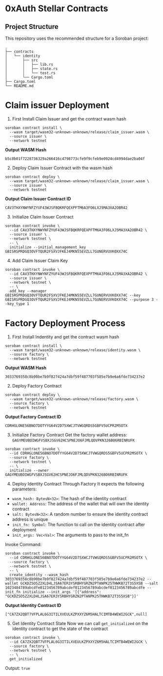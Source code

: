 # 0xAuth Stellar Contracts

## Project Structure

This repository uses the recommended structure for a Soroban project:
```text
.
├── contracts
│   └── identity
│       ├── src
│       │   ├── lib.rs
│       │   ├── state.rs
│       │   └── test.rs
│       └── Cargo.toml
├── Cargo.toml
└── README.md
```

# Claim issuer Deployment
1. First Install Claim Issuer and get the contract wasm hash
```
soroban contract install \
  --wasm target/wasm32-unknown-unknown/release/claim_issuer.wasm \
  --source issuer \
  --network testnet
```

**Output WASM Hash**
```
b5c8b01f7228736329a266416c4798773cfe9f9cfeb9e0924cd4994dae2ba04f
```

2. Deploy Claim Issuer Contract with the wasm hash
```
soroban contract deploy \
  --wasm target/wasm32-unknown-unknown/release/claim_issuer.wasm \
  --source issuer \
  --network testnet
```

**Output Claim Issuer Contract ID**
```
CAV3THXYNWYNFZYUF43WJSFBQKRFQEXPFTM6A3FO6LXJ5MA3XA2OBR42
```

3. Initialize Claim Issuer Contract
```
soroban contract invoke \
  --id CAV3THXYNWYNFZYUF43WJSFBQKRFQEXPFTM6A3FO6LXJ5MA3XA2OBR42 \
  --source issuer \
  --network testnet \
  -- \
  initialize --initial_management_key GBISRSPRDGQ3OVFTQUR2FSXVJFKEJ4MKN55EVZLL7GUNERVUVKOXX74C
```

4. Add Claim Issuer Claim Key
```
soroban contract invoke \
  --id CAV3THXYNWYNFZYUF43WJSFBQKRFQEXPFTM6A3FO6LXJ5MA3XA2OBR42 \
  --source issuer \
  --network testnet \
  -- \
  add_key --manager GBISRSPRDGQ3OVFTQUR2FSXVJFKEJ4MKN55EVZLL7GUNERVUVKOXX74C --key GBISRSPRDGQ3OVFTQUR2FSXVJFKEJ4MKN55EVZLL7GUNERVUVKOXX74C --purpose 3 --key_type 1

```


# Factory Deployment Process

1. First Install Indentity and get the contract wasm hash
```
soroban contract install \
  --wasm target/wasm32-unknown-unknown/release/identity.wasm \
  --source factory \
  --network testnet
```
**Output WASM Hash**
```
3033769358c8b90be7b9f827424a7dbf59f487703f585e7b9e6a6fde734237e2
```

2. Deploy Factory Contract
```
soroban contract deploy \
  --wasm target/wasm32-unknown-unknown/release/factory.wasm \
  --source factory \
  --network testnet
```

**Output Factory Contract ID**
```
CDRHGLONE56BNO7DOTYYG64V2D75XWCJTVWGQRDS5GBFV5UCPR2MSOTX
```

3. Initialize Factory Contract
Get the factory wallet address: `GAGYMEUBOIWGFVSBXJSGV62HCSPNEJO6FJMLQDVPKN326BO6RBINRUFK`
```
soroban contract invoke \
  --id CDRHGLONE56BNO7DOTYYG64V2D75XWCJTVWGQRDS5GBFV5UCPR2MSOTX \
  --source factory \
  --network testnet \
  -- \
  initialize --owner GAGYMEUBOIWGFVSBXJSGV62HCSPNEJO6FJMLQDVPKN326BO6RBINRUFK
```

4. Deploy Identity Contract Through Factory
It expects the following parameters:
- `wasm_hash: BytesN<32>`: The hash of the identity contract
- `wallet: Address`: The address of the wallet that will own the identity contract
- `salt: BytesN<32>`: A random number to ensure the identity contract address is unique
- `init_fn: Symbol`: The function to call on the identity contract after deployment
- `init_args: Vec<Val>`: The arguments to pass to the init_fn

Invoke Command:
```
soroban contract invoke \
  --id CDRHGLONE56BNO7DOTYYG64V2D75XWCJTVWGQRDS5GBFV5UCPR2MSOTX \
  --source factory \
  --network testnet \
  -- \
  create_identity --wasm_hash 3033769358c8b90be7b9f827424a7dbf59f487703f585e7b9e6a6fde734237e2 --wallet GCKDZSO5Z2XLD4LJSA67ER3YSRBHYGRZN2PTANPK25THWKB72T3S5XSB --salt 1023484789abcdfe0123456789abcdef0123456789abcdef0123456789abcdfe --init_fn initialize --init_args '[{"address": "GCKDZSO5Z2XLD4LJSA67ER3YSRBHYGRZN2PTANPK25THWKB72T3S5XSB"}]'
```

**Output Identity Contract ID**
```
["CA7ZX2QBT7VFPLAL6G3ITILXVEULKZPXXYZ6M5HALTCIMTB4WEWI2GCK",null]
```

5. Get Identity Contract State
Now we can call `get_initialized` on the identity contract to get the state of the contract
```
soroban contract invoke \
  --id CA7ZX2QBT7VFPLAL6G3ITILXVEULKZPXXYZ6M5HALTCIMTB4WEWI2GCK \
  --source factory \
  --network testnet \
  -- \
  get_initialized
```

Output: `true`